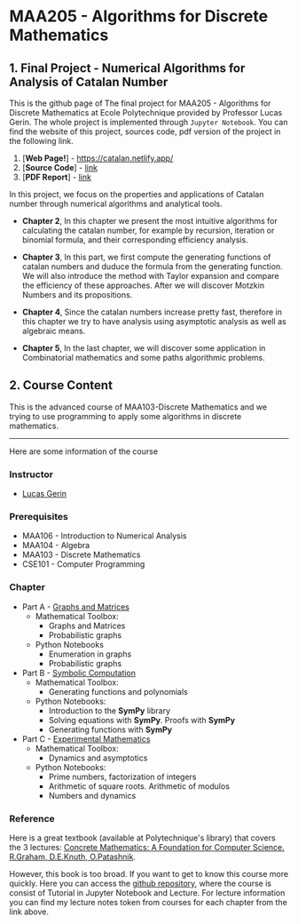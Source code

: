 # MAA205 - Algorithms for Discrete Mathematics
## 1. Final Project - Numerical Algorithms for Analysis of Catalan Number
This is the github page of The final project for MAA205 - Algorithms for Discrete Mathematics at Ecole Polytechnique provided by Professor Lucas Gerin. The whole project is implemented through `Jupyter Notebook`. You can find the website of this project, sources code, pdf version of the project in the following link.

1. [**Web Page!**] - https://catalan.netlify.app/
2. [**Source Code**] - [link](https://github.com/yubocai-poly/Algorithms-for-Discrete-Mathematics-and-Final-Project/tree/main/MAA205_FinalProject)
3. [**PDF Report**] - [link](https://drive.google.com/file/d/1zvtbcwvfCU3Eh_8UOTtTe66fCsBBrsAr/view?usp=sharing)

In this project, we focus on the properties and applications of Catalan number through numerical algorithms and analytical tools.

- **Chapter 2**, In this chapter we present the most intuitive algorithms for calculating the catalan number, for example by recursion, iteration or binomial formula, and their corresponding efficiency analysis.

- **Chapter 3**, In this part, we first compute the generating functions of catalan numbers and duduce the formula from the generating function. We will also introduce the method with Taylor expansion and compare the efficiency of these approaches. After we will discover Motzkin Numbers and its propositions.

- **Chapter 4**, Since the catalan numbers increase pretty fast, therefore in this chapter we try to have analysis using asymptotic analysis as well as algebraic means.

- **Chapter 5**, In the last chapter, we will discover some application in Combinatorial mathematics and some paths algorithmic problems.

## 2. Course Content

This is the advanced course of MAA103-Discrete Mathematics and we trying to use programming to apply some algorithms in discrete mathematics.

---

Here are some information of the course

### Instructor
- [Lucas Gerin](http://gerin.perso.math.cnrs.fr/)

### Prerequisites
- MAA106 - Introduction to Numerical Analysis
- MAA104 - Algebra
- MAA103 - Discrete Mathematics
- CSE101 - Computer Programming

### Chapter
- Part A - [Graphs and Matrices](https://github.com/yubocai-poly/Algorithms-for-Discrete-Mathematics/blob/main/Part_A/MAA205_Notebook_1.pdf)
  - Mathematical Toolbox:
    - Graphs and Matrices
    - Probabilistic graphs
  - Python Notebooks
    - Enumeration in graphs
    - Probabilistic graphs
- Part B - [Symbolic Computation](https://github.com/yubocai-poly/Algorithms-for-Discrete-Mathematics-and-Final-Project/tree/main/Part_B)
  - Mathematical Toolbox:
    - Generating functions and polynomials
  - Python Notebooks:
    - Introduction to the **SymPy** library
    - Solving equations with **SymPy**. Proofs with **SymPy**
    - Generating functions with **SymPy**
- Part C - [Experimental Mathematics](https://github.com/yubocai-poly/Algorithms-for-Discrete-Mathematics-and-Final-Project/blob/main/Part_C/MAA205_Notebook_3.pdf)
  - Mathematical Toolbox:
    - Dynamics and asymptotics
  - Python Notebooks:
    - Prime numbers, factorization of integers
    - Arithmetic of square roots. Arithmetic of modulos
    - Numbers and dynamics

### Reference
Here is a great textbook (available at Polytechnique's library) that covers the 3 lectures: [Concrete Mathematics: A Foundation for Computer Science. R.Graham, D.E.Knuth, O.Patashnik](https://www.csie.ntu.edu.tw/~r97002/temp/Concrete%20Mathematics%202e.pdf).

However, this book is too broad. If you want to get to know this course more quickly. Here you can access the [github repository](https://github.com/yubocai-poly/Algorithms-for-Discrete-Mathematics), where the course is consist of Tutorial in Jupyter Notebook and Lecture. For lecture information you can find my lecture notes token from courses for each chapter from the link above.
